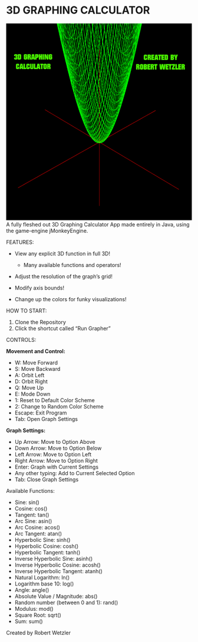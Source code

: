 # 3D GRAPHING CALCULATOR
![Image of TitleBox](https://github.com/ElRoberto13/3D-Graphing-Calculator/blob/master/BasicGame/src/dialogimage.png)
A fully fleshed out 3D Graphing Calculator App made entirely in Java, using the game-engine jMonkeyEngine.

FEATURES:

- View any explicit 3D function in full 3D!
    - Many available functions and operators!

- Adjust the resolution of the graph’s grid!
- Modify axis bounds!
- Change up the colors for funky visualizations!

HOW TO START:

1. Clone the Repository
2. Click the shortcut called “Run Grapher”

CONTROLS:

**Movement and Control:**

- W: Move Forward
- S: Move Backward
- A: Orbit Left
- D: Orbit Right
- Q: Move Up
- E: Mode Down
- 1: Reset to Default Color Scheme
- 2: Change to Random Color Scheme
- Escape: Exit Program
- Tab: Open Graph Settings

**Graph Settings:**

- Up Arrow: Move to Option Above
- Down Arrow: Move to Option Below
- Left Arrow: Move to Option Left
- Right Arrow: Move to Option Right
- Enter: Graph with Current Settings
- Any other typing: Add to Current Selected Option
- Tab: Close Graph Settings

Available Functions:

- Sine: sin()
- Cosine: cos()
- Tangent: tan()
- Arc Sine: asin()
- Arc Cosine: acos()
- Arc Tangent: atan()
- Hyperbolic Sine: sinh()
- Hyperbolic Cosine: cosh()
- Hyperbolic Tangent: tanh()
- Inverse Hyperbolic Sine: asinh()
- Inverse Hyperbolic Cosine: acosh()
- Inverse Hyperbolic Tangent: atanh()
- Natural Logarithm: ln()
- Logarithm base 10: log()
- Angle: angle()
- Absolute Value / Magnitude: abs()
- Random number (between 0 and 1): rand()
- Modulus: mod()
- Square Root: sqrt()
- Sum: sum()

Created by Robert Wetzler
